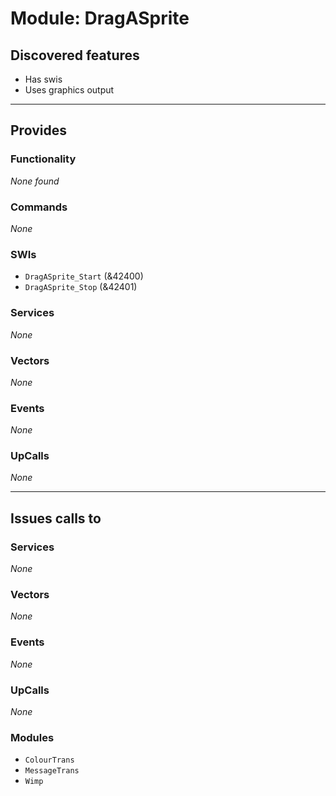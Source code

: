 # Module: DragASprite

## Discovered features


* Has swis
* Uses graphics output

---

## Provides

### Functionality


*None found*

### Commands


*None*


### SWIs


* `DragASprite_Start` (&42400)
* `DragASprite_Stop` (&42401)


### Services


*None*


### Vectors


*None*


### Events


*None*


### UpCalls


*None*


---

## Issues calls to

### Services


*None*


### Vectors


*None*


### Events


*None*


### UpCalls


*None*


### Modules


* `ColourTrans`
* `MessageTrans`
* `Wimp`


